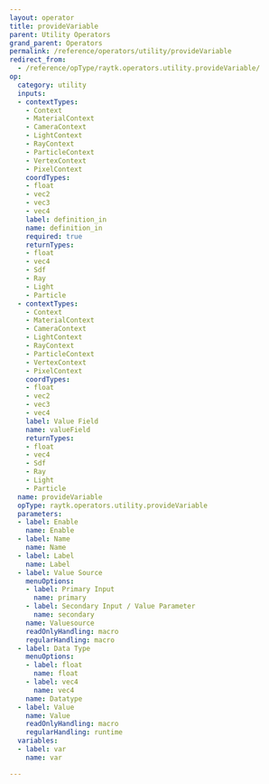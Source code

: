 ```yaml
---
layout: operator
title: provideVariable
parent: Utility Operators
grand_parent: Operators
permalink: /reference/operators/utility/provideVariable
redirect_from:
  - /reference/opType/raytk.operators.utility.provideVariable/
op:
  category: utility
  inputs:
  - contextTypes:
    - Context
    - MaterialContext
    - CameraContext
    - LightContext
    - RayContext
    - ParticleContext
    - VertexContext
    - PixelContext
    coordTypes:
    - float
    - vec2
    - vec3
    - vec4
    label: definition_in
    name: definition_in
    required: true
    returnTypes:
    - float
    - vec4
    - Sdf
    - Ray
    - Light
    - Particle
  - contextTypes:
    - Context
    - MaterialContext
    - CameraContext
    - LightContext
    - RayContext
    - ParticleContext
    - VertexContext
    - PixelContext
    coordTypes:
    - float
    - vec2
    - vec3
    - vec4
    label: Value Field
    name: valueField
    returnTypes:
    - float
    - vec4
    - Sdf
    - Ray
    - Light
    - Particle
  name: provideVariable
  opType: raytk.operators.utility.provideVariable
  parameters:
  - label: Enable
    name: Enable
  - label: Name
    name: Name
  - label: Label
    name: Label
  - label: Value Source
    menuOptions:
    - label: Primary Input
      name: primary
    - label: Secondary Input / Value Parameter
      name: secondary
    name: Valuesource
    readOnlyHandling: macro
    regularHandling: macro
  - label: Data Type
    menuOptions:
    - label: float
      name: float
    - label: vec4
      name: vec4
    name: Datatype
  - label: Value
    name: Value
    readOnlyHandling: macro
    regularHandling: runtime
  variables:
  - label: var
    name: var

---
```

